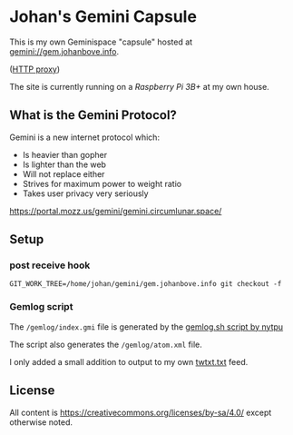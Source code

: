 # Johan's Gemini Capsule

This is my own Geminispace "capsule" hosted at <gemini://gem.johanbove.info>.

([HTTP proxy](https://portal.mozz.us/gemini/gem.johanbove.info/))

The site is currently running on a _Raspberry Pi 3B+_ at my own house.

## What is the Gemini Protocol?

Gemini is a new internet protocol which:

- Is heavier than gopher
- Is lighter than the web
- Will not replace either
- Strives for maximum power to weight ratio
- Takes user privacy very seriously

<https://portal.mozz.us/gemini/gemini.circumlunar.space/>


## Setup
### post receive hook

    GIT_WORK_TREE=/home/johan/gemini/gem.johanbove.info git checkout -f

### Gemlog script

The `/gemlog/index.gmi` file is generated by the [gemlog.sh script by nytpu](https://tildegit.org/nytpu/gemlog.sh)

The script also generates the `/gemlog/atom.xml` file.

I only added a small addition to output to my own [twtxt.txt](https://johanbove.info/twtxt.txt) feed.

## License

All content is https://creativecommons.org/licenses/by-sa/4.0/ except otherwise noted.
